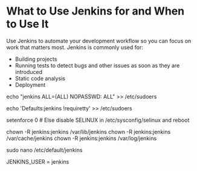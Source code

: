 # What to Use Jenkins for and When to Use It

Use Jenkins to automate your development workflow so you can focus on work that matters most. Jenkins is commonly used for:

 - Building projects
 - Running tests to detect bugs and other issues as soon as they are introduced
 - Static code analysis
 - Deployment


echo "jenkins ALL=(ALL) NOPASSWD: ALL" >> /etc/sudoers

echo 'Defaults:jenkins !requiretty' >> /etc/sudoers

setenforce 0 # Else disable SELINUX in /etc/sysconfig/selinux  and reboot

chown -R jenkins:jenkins /var/lib/jenkins 
chown -R jenkins:jenkins /var/cache/jenkins
chown -R jenkins:jenkins /var/log/jenkins

sudo nano /etc/default/jenkins

JENKINS_USER = jenkins
